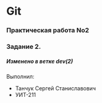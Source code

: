 # Git
### Практическая работа No2
### Задание 2.
##### Изменено в ветке dev(2)


Выполнил:
* Танчук Сергей Станиславович
* УИТ-211
